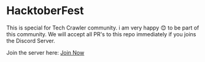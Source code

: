 # HacktoberFest

This is special for Tech Crawler community. 
i am very happy 😊 to be part of this community.
We will accept all PR's to this repo immediately if you joins the Discord Server.

Join the server here: [Join Now](https://discord.gg/juJAYUt)
